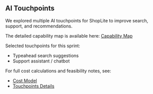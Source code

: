 ## AI Touchpoints

We explored multiple AI touchpoints for ShopLite to improve search, support, and recommendations.  

The detailed capability map is available here: [Capability Map](ai-first/ai-capability-map.md)  

Selected touchpoints for this sprint:
- Typeahead search suggestions
- Support assistant / chatbot

For full cost calculations and feasibility notes, see:
- [Cost Model](ai-first/cost-model.md)
- [Touchpoints Details](ai-first/touchpoints.md)
